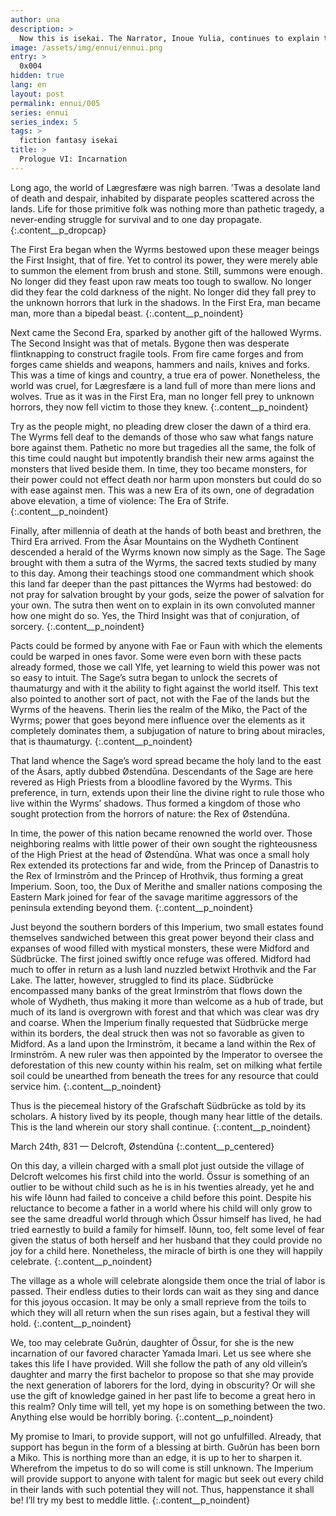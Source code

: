 ```yaml
---
author: una
description: >
  Now this is isekai. The Narrator, Inoue Yulia, continues to explain the situation since our protagonist is still a baby at this time.
image: /assets/img/ennui/ennui.png
entry: >
  0x004
hidden: true
lang: en
layout: post
permalink: ennui/005
series: ennui
series_index: 5
tags: >
  fiction fantasy isekai
title: >
  Prologue VI: Incarnation
---
```


Long ago, the world of Lægresfære was nigh barren. ’Twas a desolate land of
death and despair, inhabited by disparate peoples scattered across the lands.
Life for those primitive folk was nothing more than pathetic tragedy, a
never-ending struggle for survival and to one day propagate.
{:.content__p_dropcap}

The First Era began when the Wyrms bestowed upon these meager beings the First
Insight, that of fire. Yet to control its power, they were merely able to summon
the element from brush and stone. Still, summons were enough. No longer did they
feast upon raw meats too tough to swallow. No longer did they fear the cold
darkness of the night. No longer did they fall prey to the unknown horrors that
lurk in the shadows. In the First Era, man became man, more than a bipedal
beast.
{:.content__p_noindent}

Next came the Second Era, sparked by another gift of the hallowed Wyrms. The
Second Insight was that of metals. Bygone then was desperate flintknapping to
construct fragile tools. From fire came forges and from forges came shields and
weapons, hammers and nails, knives and forks. This was a time of kings and
country, a true era of power. Nonetheless, the world was cruel, for Lægresfære
is a land full of more than mere lions and wolves. True as it was in the First
Era, man no longer fell prey to unknown horrors, they now fell victim to those
they knew.
{:.content__p_noindent}

Try as the people might, no pleading drew closer the dawn of a third era. The
Wyrms fell deaf to the demands of those who saw what fangs nature bore against
them. Pathetic no more but tragedies all the same, the folk of this time could
naught but impotently brandish their new arms against the monsters that lived
beside them. In time, they too became monsters, for their power could not effect
death nor harm upon monsters but could do so with ease against men. This was a
new Era of its own, one of degradation above elevation, a time of violence: The
Era of Strife.
{:.content__p_noindent}

Finally, after millennia of death at the hands of both beast and brethren, the
Third Era arrived. From the Ásar Mountains on the Wydheth Continent descended a
herald of the Wyrms known now simply as the Sage. The Sage brought with them a
sutra of the Wyrms, the sacred texts studied by many to this day. Among their
teachings stood one commandment which shook this land far deeper than the past
pittances the Wyrms had bestowed: do not pray for salvation brought by your
gods, seize the power of salvation for your own. The sutra then went on to
explain in its own convoluted manner how one might do so. Yes, the Third Insight
was that of conjuration, of sorcery.
{:.content__p_noindent}

Pacts could be formed by anyone with Fae or Faun with which the elements could
be warped in ones favor. Some were even born with these pacts already formed,
those we call Ylfe, yet learning to wield this power was not so easy to intuit.
The Sage’s sutra began to unlock the secrets of thaumaturgy and with it the
ability to fight against the world itself. This text also pointed to another
sort of pact, not with the Fae of the lands but the Wyrms of the heavens. Therin
lies the realm of the Miko, the Pact of the Wyrms; power that goes beyond mere
influence over the elements as it completely dominates them, a subjugation of
nature to bring about miracles, that is thaumaturgy.
{:.content__p_noindent}

That land whence the Sage’s word spread became the holy land to the east of the
Ásars, aptly dubbed Østendūna. Descendants of the Sage are here revered as High
Priests from a bloodline favored by the Wyrms. This preference, in turn, extends
upon their line the divine right to rule those who live within the Wyrms’
shadows. Thus formed a kingdom of those who sought protection from the horrors
of nature: the Rex of Østendūna.

In time, the power of this nation became renowned the world over. Those
neighboring realms with little power of their own sought the righteousness of
the High Priest at the head of Østendūna. What was once a small holy Rex
extended its protections far and wide, from the Princep of Danastris to the Rex
of Irminstrōm and the Princep of Hrothvik, thus forming a great Imperium. Soon,
too, the Dux of Merithe and smaller nations composing the Eastern Mark joined
for fear of the savage maritime aggressors of the peninsula extending beyond
them.
{:.content__p_noindent}

Just beyond the southern borders of this Imperium, two small estates found
themselves sandwiched between this great power beyond their class and expanses
of wood filled with mystical monsters, these were Midford and Südbrücke. The
first joined swiftly once refuge was offered. Midford had much to offer in
return as a lush land nuzzled betwixt Hrothvik and the Far Lake. The latter,
however, struggled to find its place. Südbrücke encompassed many banks of the
great Irminstrōm that flows down the whole of Wydheth, thus making it more than
welcome as a hub of trade, but much of its land is overgrown with forest and
that which was clear was dry and coarse. When the Imperium finally requested
that Südbrücke merge within its borders, the deal struck then was not so
favorable as given to Midford. As a land upon the Irminstrōm, it became a land
within the Rex of Irminstrōm. A new ruler was then appointed by the Imperator to
oversee the deforestation of this new county within his realm, set on milking
what fertile soil could be unearthed from beneath the trees for any resource
that could service him.
{:.content__p_noindent}

Thus is the piecemeal history of the Grafschaft Südbrücke as told by its
scholars. A history lived by its people, though many hear little of the details.
This is the land wherein our story shall continue.
{:.content__p_noindent}

March 24th, 831 — Delcroft, Østendūna
{:.content__p_centered}

On this day, a villein charged with a small plot just outside the village of
Delcroft welcomes his first child into the world. Össur is something of an
outlier to be without child such as he is in his twenties already, yet he and
his wife Iðunn had failed to conceive a child before this point. Despite his
reluctance to become a father in a world where his child will only grow to see
the same dreadful world through which Össur himself has lived, he had tried
earnestly to build a family for himself. Iðunn, too, felt some level of fear
given the status of both herself and her husband that they could provide no joy
for a child here. Nonetheless, the miracle of birth is one they will happily
celebrate.
{:.content__p_noindent}

The village as a whole will celebrate alongside them once the trial of labor is
passed. Their endless duties to their lords can wait as they sing and dance for
this joyous occasion. It may be only a small reprieve from the toils to which
they will all return when the sun rises again, but a festival they will hold.
{:.content__p_noindent}

We, too may celebrate Guðrún, daughter of Össur, for she is the new incarnation
of our favored character Yamada Imari. Let us see where she takes this life I
have provided. Will she follow the path of any old villein’s daughter and marry
the first bachelor to propose so that she may provide the next generation of
laborers for the lord, dying in obscurity? Or will she use the gift of knowledge
gained in her past life to become a great hero in this realm? Only time will
tell, yet my hope is on something between the two. Anything else would be
horribly boring.
{:.content__p_noindent}

My promise to Imari, to provide support, will not go unfulfilled. Already, that
support has begun in the form of a blessing at birth. Guðrún has been born a
Miko. This is northing more than an edge, it is up to her to sharpen it.
Wherefrom the impetus to do so will come is still unknown. The Imperium will
provide support to anyone with talent for magic but seek out every child in
their lands with such potential they will not. Thus, happenstance it shall be!
I’ll try my best to meddle little.
{:.content__p_noindent}
